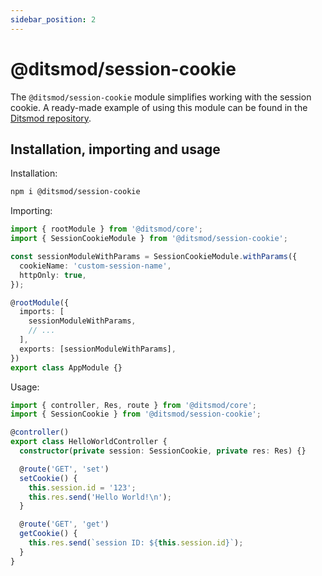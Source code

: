 ```yaml
---
sidebar_position: 2
---
```


# @ditsmod/session-cookie

The `@ditsmod/session-cookie` module simplifies working with the session cookie. A ready-made example of using this module can be found in the [Ditsmod repository][1].

## Installation, importing and usage

Installation:

```bash
npm i @ditsmod/session-cookie
```

Importing:

```ts
import { rootModule } from '@ditsmod/core';
import { SessionCookieModule } from '@ditsmod/session-cookie';

const sessionModuleWithParams = SessionCookieModule.withParams({
  cookieName: 'custom-session-name',
  httpOnly: true,
});

@rootModule({
  imports: [
    sessionModuleWithParams,
    // ...
  ],
  exports: [sessionModuleWithParams],
})
export class AppModule {}
```

Usage:

```ts
import { controller, Res, route } from '@ditsmod/core';
import { SessionCookie } from '@ditsmod/session-cookie';

@controller()
export class HelloWorldController {
  constructor(private session: SessionCookie, private res: Res) {}

  @route('GET', 'set')
  setCookie() {
    this.session.id = '123';
    this.res.send('Hello World!\n');
  }

  @route('GET', 'get')
  getCookie() {
    this.res.send(`session ID: ${this.session.id}`);
  }
}
```



[1]: https://github.com/ditsmod/ditsmod/tree/main/examples/19-session-cookie
